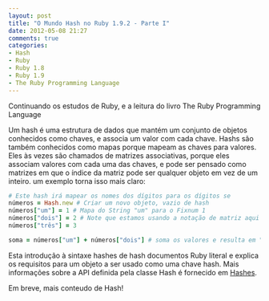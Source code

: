 ```yaml
---
layout: post
title: "O Mundo Hash no Ruby 1.9.2 - Parte I"
date: 2012-05-08 21:27
comments: true
categories: 
- Hash
- Ruby
- Ruby 1.8
- Ruby 1.9
- The Ruby Programming Language
---
```


<p>Continuando os estudos de Ruby, e a leitura do livro The Ruby Programming Language</p>

Um hash é uma estrutura de dados que mantém um conjunto de objetos conhecidos
como chaves, e associa um valor com cada chave. Hashs são também conhecidos como mapas porque mapeam as chaves para
valores. Eles às vezes são chamados de matrizes associativas, porque eles
associam valores com cada uma das chaves, e pode ser pensado como matrizes
em que o índice da matriz pode ser qualquer objeto em vez de um inteiro. um
exemplo torna isso mais claro:
<!-- more -->
```ruby Hash
# Este hash irá mapear os nomes dos dígitos para os dígitos se
números = Hash.new # Criar um novo objeto, vazio de hash
números["um"] = 1 # Mapa do String "um" para o Fixnum 1
números["dois"] = 2 # Note que estamos usando a notação de matriz aqui
números["três"] = 3

soma = números["um"] + números["dois"] # soma os valores e resulta em "3"
```

Esta introdução à sintaxe hashes de hash documentos Ruby literal
e explica os requisitos para um objeto a ser usado como uma chave hash.
Mais informações sobre a API definida pela classe Hash é fornecido em <a href="http://www.ruby-doc.org/core-1.9.2/Hash.html">Hashes</a>.

Em breve, mais conteudo de Hash!